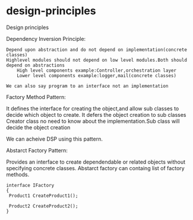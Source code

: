 # design-principles
Design principles

Dependency Inversion Principle:

	Depend upon abstraction and do not depend on implementation(concrete classes)
	Highlevel modules should not depend on low level modules.Both should depend on abstractions
		High level components example:Controller,orchestration layer
		Lower level components example:logger,mail(concrete classes)
		
	We can also say program to an interface not an implementation
	
	
	
Factory Method Pattern:

It defines the interface for creating the object,and allow sub classes to decide which object to create. It defers the object creation to sub classes
Creator class no need to know about the implementation.Sub class will decide the object creation

We can acheive DSP using this pattern.



Abstarct Factory Pattern:

Provides an interface to create dependendable or related objects without specifying concrete classes.
Abstarct factory can containg list of factory methods.

```
interface IFactory
{
 Product1 CreateProduct1();
 
 Product2 CreateProduct2();
} 

```


